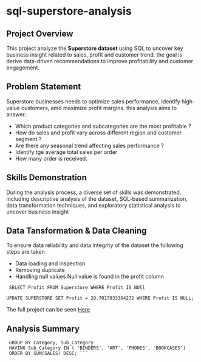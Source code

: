 # sql-superstore-analysis
## Project Overview 
This project analyze the **Superstore dataset** using SQL to uncover key business insight related to sales, profit and customer trend. the goal is derive data-driven recommendations to improve profitability and customer engagement.
## Problem Statement
Superstore businesses needs to optimize sales performance, Identify high-value customers, amd maximize profit margins. this analysis aims to answer:
- Which product categories and subcategories are the most profitable ?
- How do sales and profit vary across different region and customer segment ?
- Are there any seasonal trend affecting sales performance ?
- Identify tge average total sales per order
- How many order is received.
## Skills Demonstration
During the analysis process, a diverse set of skills was demonstrated, including descriptive analysis of the dataset, SQL-based summarization, data transformation techniques, and exploratory statistical analysis to uncover business insight
 ## Data Tansformation & Data Cleaning
 To ensure data reliability and data integrity of the dataset the following steps are taken
 - Data loading and inspection
 - Removing duplicate
 - Handling null values Null value is found in the profit column

``` SELECT Profit FROM Superstore WHERE Profit IS NUll```

```UPDATE SUPERSTORE SET Profit = 28.7017933364272 WHERE Profit IS NULL; ```


The full project can be seen [Here](https://github.com/kolex24/sql-superstore-analysis/blob/main/SQLQuery_SUPERSTORE.sql)

## Analysis Summary
```  SELECT Category, Sub_Category, SUM(SALES) [Total Revenue] FROM Superstore
 GROUP BY Category, Sub_Category
 HAVING Sub_Category IN ( 'BINDERS', 'ART', 'PHONES', 'BOOKCASES')
 ORDER BY SUM(SALES) DESC; ```

